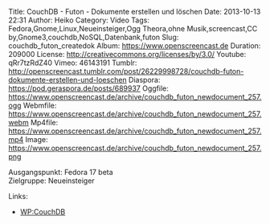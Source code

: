 Title: CouchDB - Futon - Dokumente erstellen und löschen
Date: 2013-10-13 22:31
Author: Heiko
Category: Video
Tags: Fedora,Gnome,Linux,Neueinsteiger,Ogg Theora,ohne Musik,screencast,CC by,Gnome3,couchdb,NoSQL,Datenbank,futon
Slug: couchdb_futon_createdok
Album: https://www.openscreencast.de
Duration: 209000
License: http://creativecommons.org/licenses/by/3.0/
Youtube: qRr7tzRdZ40
Vimeo: 46143191
Tumblr: http://openscreencast.tumblr.com/post/26229998728/couchdb-futon-dokumente-erstellen-und-loeschen
Diaspora: https://pod.geraspora.de/posts/689937
Oggfile: https://www.openscreencast.de/archive/couchdb_futon_newdocument_257.ogg
Webmfile: https://www.openscreencast.de/archive/couchdb_futon_newdocument_257.webm
Mp4file: https://www.openscreencast.de/archive/couchdb_futon_newdocument_257.mp4
Image: https://www.openscreencast.de/archive/couchdb_futon_newdocument_257.png

Ausgangspunkt: Fedora 17 beta  
Zielgruppe: Neueinsteiger  

Links:

  * [WP:CouchDB](https://de.wikipedia.org/wiki/CouchDB "Link zu WP:couchdb")

